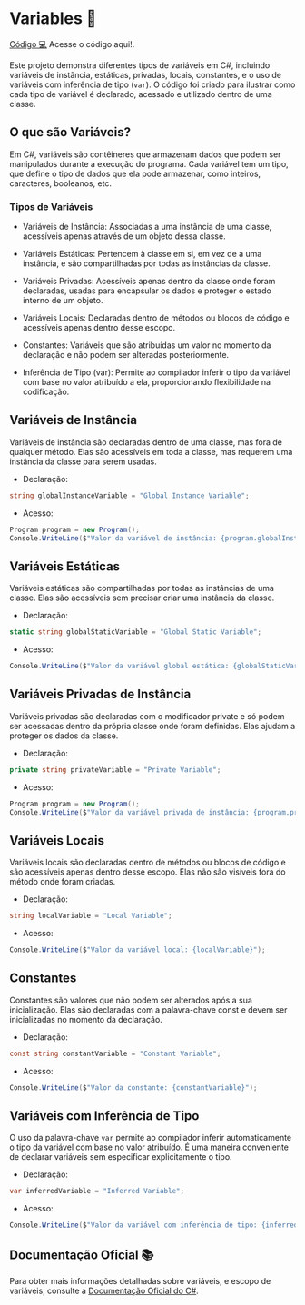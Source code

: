 ﻿# Variables 💾

[Código 💻](Variables/Program.cs) Acesse o código aqui!.

Este projeto demonstra diferentes tipos de variáveis em C#, incluindo variáveis de instância, estáticas, privadas, locais, constantes, e o uso de variáveis com inferência de tipo (`var`). O código foi criado para ilustrar como cada tipo de variável é declarado, acessado e utilizado dentro de uma classe.

## O que são Variáveis?
Em C#, variáveis são contêineres que armazenam dados que podem ser manipulados durante a execução do programa. Cada variável tem um tipo, que define o tipo de dados que ela pode armazenar, como inteiros, caracteres, booleanos, etc.

### Tipos de Variáveis
- Variáveis de Instância: Associadas a uma instância de uma classe, acessíveis apenas através de um objeto dessa classe.


- Variáveis Estáticas: Pertencem à classe em si, em vez de a uma instância, e são compartilhadas por todas as instâncias da classe.


- Variáveis Privadas: Acessíveis apenas dentro da classe onde foram declaradas, usadas para encapsular os dados e proteger o estado interno de um objeto.


- Variáveis Locais: Declaradas dentro de métodos ou blocos de código e acessíveis apenas dentro desse escopo.


- Constantes: Variáveis que são atribuídas um valor no momento da declaração e não podem ser alteradas posteriormente.


- Inferência de Tipo (var): Permite ao compilador inferir o tipo da variável com base no valor atribuído a ela, proporcionando flexibilidade na codificação.

## Variáveis de Instância

Variáveis de instância são declaradas dentro de uma classe, mas fora de qualquer método. Elas são acessíveis em toda a classe, mas requerem uma instância da classe para serem usadas.

- Declaração:
```csharp
string globalInstanceVariable = "Global Instance Variable";
```
- Acesso:
```csharp
Program program = new Program();
Console.WriteLine($"Valor da variável de instância: {program.globalInstanceVariable}");
```

## Variáveis Estáticas

Variáveis estáticas são compartilhadas por todas as instâncias de uma classe. Elas são acessíveis sem precisar criar uma instância da classe.

- Declaração:
```csharp
static string globalStaticVariable = "Global Static Variable";
```

- Acesso:
```csharp
Console.WriteLine($"Valor da variável global estática: {globalStaticVariable}");
```

## Variáveis Privadas de Instância

Variáveis privadas são declaradas com o modificador private e só podem ser acessadas dentro da própria classe onde foram definidas. Elas ajudam a proteger os dados da classe.

- Declaração:
```csharp
private string privateVariable = "Private Variable";
```
- Acesso:
```csharp
Program program = new Program();
Console.WriteLine($"Valor da variável privada de instância: {program.privateVariable}");
```

## Variáveis Locais
Variáveis locais são declaradas dentro de métodos ou blocos de código e são acessíveis apenas dentro desse escopo. Elas não são visíveis fora do método onde foram criadas.

- Declaração:
```csharp
string localVariable = "Local Variable";
```

- Acesso:
```csharp
Console.WriteLine($"Valor da variável local: {localVariable}");
```

## Constantes

Constantes são valores que não podem ser alterados após a sua inicialização. Elas são declaradas com a palavra-chave const e devem ser inicializadas no momento da declaração.

- Declaração:
```csharp
const string constantVariable = "Constant Variable";
```

- Acesso:
```csharp
Console.WriteLine($"Valor da constante: {constantVariable}");
```

## Variáveis com Inferência de Tipo

O uso da palavra-chave `var` permite ao compilador inferir automaticamente o tipo da variável com base no valor atribuído. É uma maneira conveniente de declarar variáveis sem especificar explicitamente o tipo.

- Declaração:
```csharp
var inferredVariable = "Inferred Variable";
```

- Acesso:
```csharp
Console.WriteLine($"Valor da variável com inferência de tipo: {inferredVariable}");
```


## Documentação Oficial 📚

Para obter mais informações detalhadas sobre variáveis, e escopo de variáveis, consulte a [Documentação Oficial do C#](https://learn.microsoft.com/pt-br/dotnet/csharp/).

